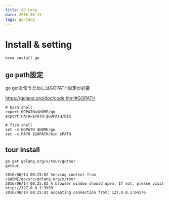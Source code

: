 ```yaml
---
title: GO Lang
date: 2016-06-13
tags: go-lang
---
```


# Install & setting

```
brew install go
```

## go path設定

go getを使うためにはGOPATH設定が必要

<https://golang.org/doc/code.html#GOPATH>

```
# bash shell
export GOPATH=$HOME/go
export PATH=$PATH:$GOPATH/bin

# fish shell
set -x GOPATH $HOME/go
set -x PATH $GOPATH/bin $PATH
```



## tour install

```
go get golang.org/x/tour/gotour
gotour

2016/06/14 00:25:02 Serving content from /$HOME/go/src/golang.org/x/tour
2016/06/14 00:25:02 A browser window should open. If not, please visit http://127.0.0.1:3999
2016/06/14 00:25:03 accepting connection from: 127.0.0.1:64176
```
